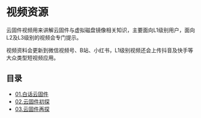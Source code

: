 # 视频资源

云固件视频用来讲解云固件与虚拟磁盘镜像相关知识，主要面向L1级别用户，面向L2及L3级别的视频会专门提示。

视频资料会更新到微信视频号、B站、小红书，L1级别视频还会上传抖音及快手等大众类型短视频应用。

## 目录

- [01.白话云固件](MW-IN-A-NUTSHELL.md)
- [02.云固件初探](MW-FIRST-LOOK.md)
- [03.云固件再探](MW-SECOND-LOOK.md)
